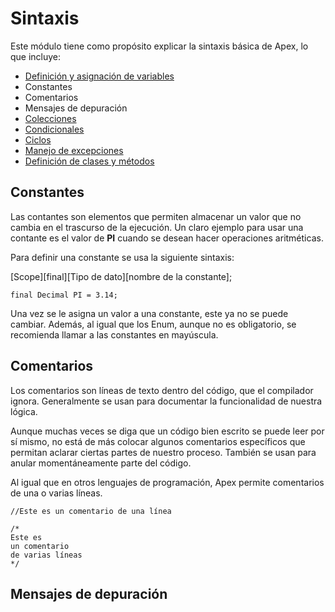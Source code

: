 # Sintaxis

Este módulo tiene como propósito explicar la sintaxis básica de Apex, lo que incluye:

- [Definición y asignación de variables]() 
- Constantes
- Comentarios
- Mensajes de depuración
- [Colecciones]()
- [Condicionales]()
- [Ciclos]()
- [Manejo de excepciones]()
- [Definición de clases y métodos]()

## Constantes

Las contantes son elementos que permiten almacenar un valor que no cambia en el trascurso de la ejecución. Un claro ejemplo para usar una contante es el valor de **PI** cuando se desean hacer operaciones aritméticas. 

Para definir una constante se usa la siguiente sintaxis:

[Scope][final][Tipo de dato][nombre de la constante];

```Apex
final Decimal PI = 3.14;
``` 

Una vez se le asigna un valor a una constante, este ya no se puede cambiar. Además, al igual que los Enum, aunque no es obligatorio, se recomienda llamar a las constantes en mayúscula. 

## Comentarios

Los comentarios son líneas de texto dentro del código, que el compilador ignora. Generalmente se usan para documentar la funcionalidad de nuestra lógica. 

Aunque muchas veces se diga que un código bien escrito se puede leer por sí mismo, no está de más colocar algunos comentarios específicos que permitan aclarar ciertas partes de nuestro proceso. También se usan para anular momentáneamente parte del código. 

Al igual que en otros lenguajes de programación, Apex permite comentarios de una o varias líneas.

```Apex
//Este es un comentario de una línea

/*
Este es 
un comentario
de varias líneas
*/
``` 
## Mensajes de depuración




